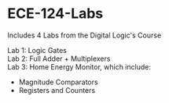 # ECE-124-Labs
Includes 4 Labs from the Digital Logic's Course

Lab 1: Logic Gates  
Lab 2: Full Adder + Multiplexers  
Lab 3: Home Energy Monitor, which include:   
- Magnitude Comparators
- Registers and Counters


